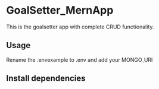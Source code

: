 # GoalSetter_MernApp
This is the goalsetter app with complete CRUD functionality. 
## Usage
Rename the .envexample to .env and add your MONGO_URI
## Install dependencies
